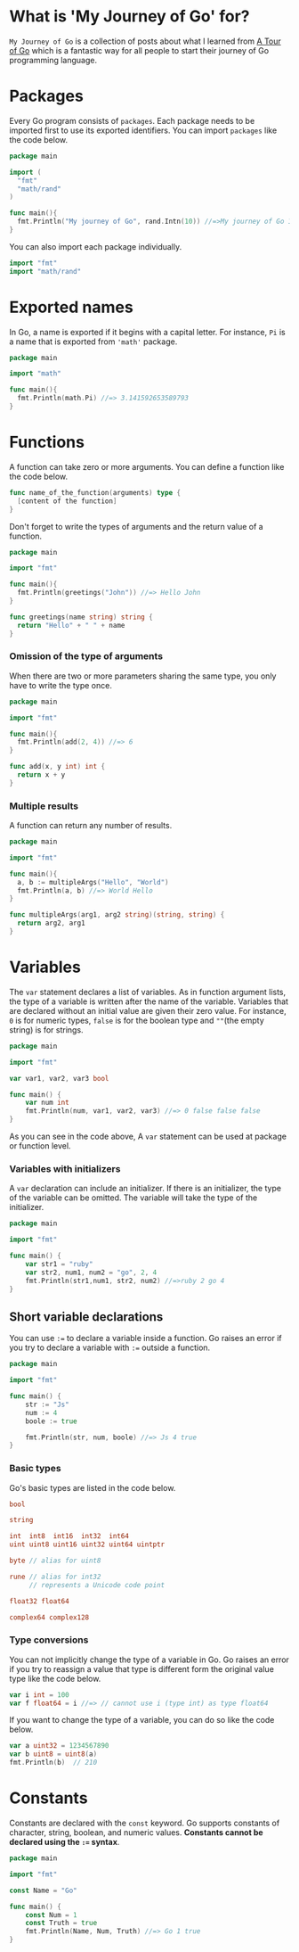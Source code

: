 # What is 'My Journey of Go' for?
 `My Journey of Go` is a collection of posts about what I learned from [A Tour of Go](https://tour.golang.org/list) which is a fantastic way for all people to start their journey of Go programming language.

# Packages
 Every Go program consists of `packages`. Each package needs to be imported first to use its exported identifiers.
 You can import `packages` like the code below.

```go
package main

import (
  "fmt"
  "math/rand"
)

func main(){
  fmt.Println("My journey of Go", rand.Intn(10)) //=>My journey of Go 1
}

```

  You can also import each package individually.

```go
import "fmt"
import "math/rand"
```

# Exported names
 In Go, a name is exported if it begins with a capital letter. For instance,  `Pi` is a name that is exported from `'math'` package.

```go
package main

import "math"

func main(){
  fmt.Println(math.Pi) //=> 3.141592653589793
}
```

# Functions
 A function can take zero or more arguments. You can define a function like the code below.

```go
func name_of_the_function(arguments) type {
  [content of the function]
}
```

 Don't forget to write the types of arguments and the return value of a function.

```go
package main

import "fmt"

func main(){
  fmt.Println(greetings("John")) //=> Hello John
}

func greetings(name string) string {
  return "Hello" + " " + name
}
```
### Omission of the type of arguments
When there are two or more parameters sharing the same type, you only have to write the type once.

```go
package main

import "fmt"

func main(){
  fmt.Println(add(2, 4)) //=> 6
}

func add(x, y int) int {
  return x + y
}
```

### Multiple results
A function can return any number of results.

```go
package main

import "fmt"

func main(){
  a, b := multipleArgs("Hello", "World")
  fmt.Println(a, b) //=> World Hello
}

func multipleArgs(arg1, arg2 string)(string, string) {
  return arg2, arg1
}
```

# Variables
 The `var` statement declares a list of variables. As in function argument lists, the type of a variable is written after the name of the variable.  Variables that are declared without an initial value are given their zero value. For instance, `0` is for numeric types, `false` is for the boolean type and `""`(the empty string) is for strings.

```go
package main

import "fmt"

var var1, var2, var3 bool

func main() {
	var num int
	fmt.Println(num, var1, var2, var3) //=> 0 false false false
}
```
As you can see in the code above, A `var` statement can be used at package or function level.

### Variables with initializers
 A `var` declaration can include an initializer.
 If there is an initializer, the type of the variable can be omitted. The variable will take the type of the initializer.

```go
package main

import "fmt"

func main() {
	var str1 = "ruby"
	var str2, num1, num2 = "go", 2, 4
	fmt.Println(str1,num1, str2, num2) //=>ruby 2 go 4
}
```

## Short variable declarations
 You can use `:=` to declare a variable inside a function. Go raises an error if you try to declare a variable with `:=` outside a function.

```go
package main

import "fmt"

func main() {
	str := "Js"
	num := 4
	boole := true

	fmt.Println(str, num, boole) //=> Js 4 true
}
```

### Basic types
 Go's basic types are listed in the code below.

```go
bool

string

int  int8  int16  int32  int64
uint uint8 uint16 uint32 uint64 uintptr

byte // alias for uint8

rune // alias for int32
     // represents a Unicode code point

float32 float64

complex64 complex128
```

### Type conversions
 You can not implicitly change the type of a variable in Go. Go raises an error if you try to reassign a value that type is different form the original value type like the code below.

```go
var i int = 100
var f float64 = i //=> // cannot use i (type int) as type float64
```

 If you want to change the type of a variable, you can do so like the code below.

```go
var a uint32 = 1234567890
var b uint8 = uint8(a)
fmt.Println(b)  // 210
```

# Constants
Constants are declared with the `const` keyword.
Go supports constants of character, string, boolean, and numeric values.
__Constants cannot be declared using the `:=` syntax__.

```go
package main

import "fmt"

const Name = "Go"

func main() {
	const Num = 1
	const Truth = true
	fmt.Println(Name, Num, Truth) //=> Go 1 true
}
```
